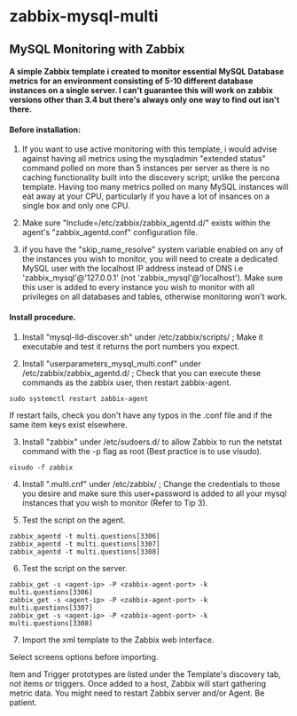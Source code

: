 # zabbix-mysql-multi
## MySQL Monitoring with Zabbix

#### A simple Zabbix template i created to monitor essential MySQL Database metrics for an environment consisting of 5-10 different database instances on a single server. I can't guarantee this will work on zabbix versions other than 3.4 but there's always only one way to find out isn't there.

#### Before installation: 

1. If you want to use active monitoring with this template, i would advise against having all metrics using the mysqladmin "extended status" command polled on more than 5 instances per server as there is no caching functionality built into the discovery script; unlike the percona template. Having too many metrics polled on many MySQL instances will eat away at your CPU, particularly if you have a lot of insances on a single box and only one CPU.
 
2. Make sure "Include=/etc/zabbix/zabbix_agentd.d/" exists within the agent's "zabbix_agentd.conf" configuration file.

3. if you have the "skip_name_resolve" system variable enabled on any of the instances you wish to monitor, you will need to create a dedicated MySQL user with the localhost IP address instead of DNS i.e 'zabbix_mysql'@'127.0.0.1' (not 'zabbix_mysql'@'localhost'). Make sure this user is added to every instance you wish to monitor with all privileges on all databases and tables, otherwise monitoring won't work.

#### Install procedure.

1. Install "mysql-lld-discover.sh" under /etc/zabbix/scripts/ ; Make it executable and test it returns the port numbers you expect.

2. Install "userparameters_mysql_multi.conf" under /etc/zabbix/zabbix_agentd.d/ ; Check that you can execute these commands as the zabbix user, then restart zabbix-agent. 

```
sudo systemctl restart zabbix-agent
```

If restart fails, check you don't have any typos in the .conf file and if the same item keys exist elsewhere.

3. Install "zabbix" under /etc/sudoers.d/ to allow Zabbix to run the netstat command with the -p flag as root (Best practice is to use visudo).

```
visudo -f zabbix
```

4. Install ".multi.cnf" under /etc/zabbix/ ; Change the credentials to those you desire and make sure this user+password is added to all your mysql instances that you wish to monitor (Refer to Tip 3).

5. Test the script on the agent.

```
zabbix_agentd -t multi.questions[3306]
zabbix_agentd -t multi.questions[3307]
zabbix_agentd -t multi.questions[3308]
```

6. Test the script on the server.

```
zabbix_get -s <agent-ip> -P <zabbix-agent-port> -k multi.questions[3306]
zabbix_get -s <agent-ip> -P <zabbix-agent-port> -k multi.questions[3307]
zabbix_get -s <agent-ip> -P <zabbix-agent-port> -k multi.questions[3308]
```

7. Import the xml template to the Zabbix web interface.

Select screens options before importing.

Item and Trigger prototypes are listed under the Template's discovery tab, not items or triggers. 
Once added to a host, Zabbix will start gathering metric data. You might need to restart Zabbix server and/or Agent. Be patient.
